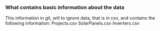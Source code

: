 ### What contains basic information about the data
This information in git, will to ignore data, that is in csv, and contains the following information:
Projects.csv
SolarPanels.csv
Inverters.csv
